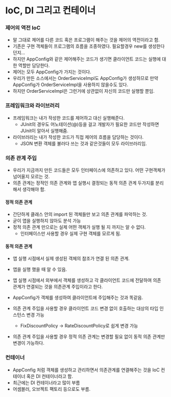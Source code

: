 # IoC, DI 그리고 컨테이너

### 제어의 역전 IoC
* 말 그대로 제어를 다른 코드 혹은 프로그램이 해주는 것을 제어의 역전이라고 함.
* 기존은 구현 객체들이 프로그램의 흐름을 조종하였다. 필요할경우 new를 생성한다던지...
* 하지만 AppConfig와 같은 제어해주는 코드가 생기면 클라이언트 코드는 실행에 대한 역할만 담당한다.
* 제어는 모두 AppConfig가 가지는 것이다.
* 우리가 만든 소스에서는 OrderServiceImpl도 AppConfig가 생성하므로 만약 AppConfig가 OrderServiceImpl을 사용하지 않을수도 있다.
* 하지만 OrderServiceImpl은 그런거에 상관없이 자신의 코드만 실행할 뿐임.

### 프레임워크와 라이브러리
* 프레임워크는 내가 작성한 코드를 제어하고 대신 실행해준다. 
  * JUnit의 경우도 어노테이션(@)등을 걸고 개발자가 필요한 코드만 작성하면 JUnit이 알아서 실행해줌.
* 라이브러리는 내가 작성한 코드가 직접 제어의 흐름을 담당하는 것이다.
  * JSON 변환 객체를 불러다 쓰는 것과 같은것들이 모두 라이브러리임.

### 의존 관계 주입
* 우리가 지금까지 만든 코드들은 모두 인터페이스에 의존하고 있다. 어떤 구현객체가 넘어올지 모르는 것.
* 의존 관계는 정적인 의존 관계와 앱 실행시 결정되는 동적 의존 관계 두가지를 분리해서 생각해야 함.

#### 정적 의존 관계
* 간단하게 클래스 안의 import 된 객체들만 보고 의존 관계를 파악하는 것.
* 굳이 앱을 실행하지 않아도 분석 가능
* 정적 의존 관계 만으로는 실제 어떤 객체가 실행 될 지 까지는 알 수 없다.
  * 인터페이스만 사용할 경우 실제 구현 객체를 모르게 됨.

#### 동적 의존 관계
* 앱 실행 시점에서 실제 생성된 객체의 참조가 연결 된 의존 관계.
* 앱을 실행 했을 때 알 수 있음.


* 앱 실행 시점에서 외부에서 객체를 생성하고 각 클라이언트 코드에 전달하여 의존 관계가 연결되는 것을 의존관계 주입이라고 한다.
* AppConfig가 객체를 생성하여 클라이언트에 주입해주는 것과 똑같음.
* 의존 관계 주입을 사용할 경우 클라이언트 코드 변경 없이 호출하는 대상의 타입 인스턴스 변경 가능
  * FixDiscountPolicy -> RateDiscountPolicy로 쉽게 변경 가능
* 의존 관계 주입을 사용할 경우 정적 의존 관계는 변경할 필요 없이 동적 의존 관계만 변경이 가능하다.

### 컨테이너
* AppConfig 처럼 객체를 생성하고 관리하면서 의존관계를 연결해주는 것을 IoC 컨테이너 혹은 DI 컨테이너라고 함.
* 최근에는 DI 컨테이너라고 많이 부름
* 어셈블러, 오브젝트 팩토리 등으로도 부름.